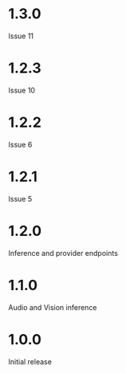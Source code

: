 # 1.3.0
Issue 11

# 1.2.3
Issue 10

# 1.2.2
Issue 6

# 1.2.1
Issue 5

# 1.2.0
Inference and provider endpoints

# 1.1.0
Audio and Vision inference 

# 1.0.0
Initial release
